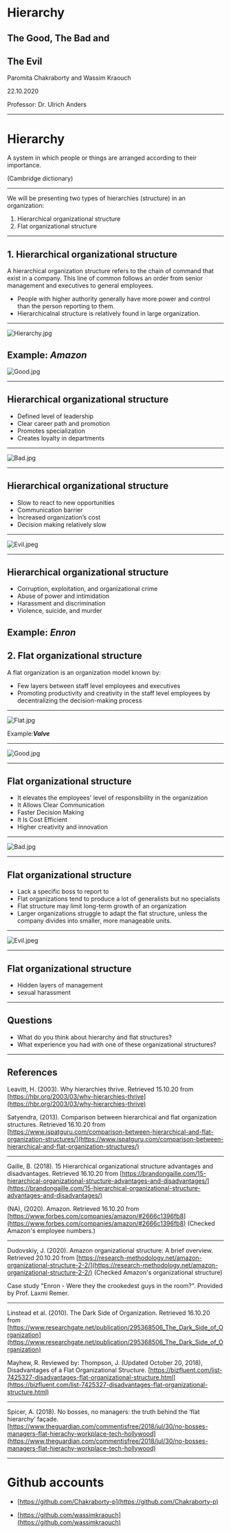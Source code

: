 # Hierarchy
## The Good, The Bad and
## The Evil
Paromita Chakraborty and Wassim Kraouch

22.10.2020

Professor: Dr. Ulrich Anders

---

# Hierarchy

A system in which people or things are arranged according to their importance.

(Cambridge dictionary)

---

We will be presenting two types of hierarchies (structure) in an organization:
1. Hierarchical organizational structure
1. Flat organizational structure 

---

## 1. Hierarchical organizational structure

A hierarchical organization structure refers to the chain of command that exist in a company. This line of common follows an order from senior management and executives to general employees.
* People with higher authority generally have more power and control than the person reporting to them.
* Hierarchicalnal structure is relatively found in large organization.

---

![Hierarchy.jpg](Hierarchy.jpg)

Example: **_Amazon_**
---

![Good.jpg](Good.jpg)

---

## Hierarchical organizational structure

* Defined level of leadership 
* Clear career path and promotion
* Promotes specialization
* Creates loyalty in departments

---

![Bad.jpg](Bad.jpg)

---

## Hierarchical organizational structure


* Slow to react to new opportunities
* Communication barrier
* Increased organization’s cost
* Decision making relatively slow

---

![Evil.jpeg](Evil.jpeg)

---

## Hierarchical organizational structure

* Corruption, exploitation, and organizational crime
* Abuse of power and intimidation
* Harassment and discrimination  
* Violence, suicide, and murder 

Example: **_Enron_**
---

## 2. Flat organizational structure

A flat organization is an organization model known by:
* Few layers between staff level employees and executives
* Promoting productivity and creativity in the staff level employees by decentralizing the decision-making process

---
![Flat.jpg](Flat.jpg)

Example:**_Valve_**

---

![Good.jpg](Good.jpg)

---

## Flat organizational structure

* It elevates the employees' level of responsibility in the organization
* It Allows Clear Communication
* Faster Decision Making
* It Is Cost Efficient
* Higher creativity and innovation
---

![Bad.jpg](Bad.jpg)

---

## Flat organizational structure

* Lack a specific boss to report to
* Flat organizations tend to produce a lot of generalists but no specialists
* Flat structure may limit long-term growth of an organization
* Larger organizations struggle to adapt the flat structure, unless the company divides into smaller, more manageable units.
---

![Evil.jpeg](Evil.jpeg)

---

## Flat organizational structure

* Hidden layers of management
* sexual harassment
---

## Questions

* What do you think about hierarchy and flat structures? 
* What experience you had with one of these organizational structures?


---
## References

Leavitt, H. (2003). Why hierarchies thrive. Retrieved 15.10.20 from [https://hbr.org/2003/03/why-hierarchies-thrive](https://hbr.org/2003/03/why-hierarchies-thrive)

Satyendra, (2013). Comparison between hierarchical and flat organization structures. Retrieved 16.10.20 from [https://www.ispatguru.com/comparison-between-hierarchical-and-flat-organization-structures/](https://www.ispatguru.com/comparison-between-hierarchical-and-flat-organization-structures/)

---

Gaille, B. (2018). 15 Hierarchical organizational structure advantages and disadvantages. Retrieved 16.10.20 from [https://brandongaille.com/15-hierarchical-organizational-structure-advantages-and-disadvantages/](https://brandongaille.com/15-hierarchical-organizational-structure-advantages-and-disadvantages/)

(NA), (2020). Amazon. Retrieved 16.10.20 from [https://www.forbes.com/companies/amazon/#2666c1396fb8](https://www.forbes.com/companies/amazon/#2666c1396fb8) (Checked Amazon's employee numbers.)

---

Dudovskiy, J. (2020). Amazon organizational structure: A brief overview. Retrieved 20.10.20 from [https://research-methodology.net/amazon-organizational-structure-2-2/](https://research-methodology.net/amazon-organizational-structure-2-2/) (Checked Amazon's organizational structure)

Case study "Enron - Were they the crookedest guys in the room?". Provided by Prof. Laxmi Remer.

---

Linstead et al. (2010). The Dark Side of Organization. Retrieved 16.10.20 from 
[https://www.researchgate.net/publication/295368506_The_Dark_Side_of_Organization](https://www.researchgate.net/publication/295368506_The_Dark_Side_of_Organization)

Mayhew, R. Reviewed by: Thompson, J. (Updated October 20, 2018), Disadvantages of a Flat Organizational Structure.
[https://bizfluent.com/list-7425327-disadvantages-flat-organizational-structure.html](https://bizfluent.com/list-7425327-disadvantages-flat-organizational-structure.html)

---

Spicer, A. (2018). No bosses, no managers: the truth behind the ‘flat hierarchy’ façade.
[https://www.theguardian.com/commentisfree/2018/jul/30/no-bosses-managers-flat-hierachy-workplace-tech-hollywood](https://www.theguardian.com/commentisfree/2018/jul/30/no-bosses-managers-flat-hierachy-workplace-tech-hollywood)

---

# Github accounts

* [https://github.com/Chakraborty-p](https://github.com/Chakraborty-p)

* [https://github.com/wassimkraouch](https://github.com/wassimkraouch)

